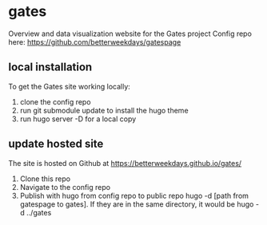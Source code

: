 # gates
Overview and data visualization website for the Gates project
Config repo here: https://github.com/betterweekdays/gatespage

## local installation

To get the Gates site working locally:
1. clone the config repo
2. run git submodule update to install the hugo theme
3. run hugo server -D for a local copy

## update hosted site

The site is hosted on Github at https://betterweekdays.github.io/gates/

1. Clone this repo
2. Navigate to the config repo
3. Publish with hugo from config repo to public repo hugo -d [path from gatespage to gates]. If they are in the same directory, it would be hugo -d ../gates
